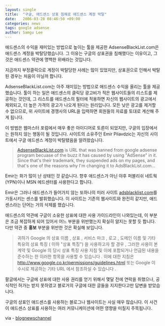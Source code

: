 ```yaml
---
layout: single
title:  "구글, 애드센스 상표 침해로 애드센스 계정 박탈"
date:   2006-03-28 08:46:50 +09:00
categories: news
tags: google adsense
author: Samgu Lee
---
```

애드센스의 수익을 재미있는 방법으로 높이는 툴을 제공한 AdsenseBlackList.com은 애드센스 계정을 박탈당했습니다. 그 이유는 구글의 상표권을 침해했다는 이유이고, 그것은 애드센스 약관에 명백한 위배라는 것입니다.

지금까지 부정클릭으로 계정이 박탈당한 사례는 많이 있었지만, 상표권으로 인해서 박탈된 경우는 처음이 아닐까 합니다.

AdsenseBlackList.com는 아주 재미있는 방법으로 애드센스 수익을 올리는 툴을 제공했습니다. 툴이 하는 일은 애드센스의 클릭당 광고비가 적은 웹사이트들의 리스트를 제공하는 것인데, 그 리스트를 애드센스의 필터에 적용하면 자신의 웹사이트의 광고에서 제외되고, 더 높은 가격의 광고가 나오게 된다는 원리입니다. 모든 낮은 광고를 제거할 수 없으므로, 위 사이트에 경쟁사의 URL을 입력하면 회원들의 자료를 토대로 계산해 주게 됩니다.

이 방법은 웹마스터 포럼에서 매우 좋은 아이디어로 토론이 되었지만, 구글의 입장에서는 원하지 않는 행동이 될 것입니다. 사이트의 소유주인 Emir Pilavdzic는 자신의 사이트에서 구글 애드센스 계정이 박탈됐음을 알려왔습니다.

> [AdsenseBlackList.com](http://www.adsenseblacklist.com/) is URL that was banned from google adsense program becuase of the buzz it has caused by using "AdSense" in it. Since that's their trademark, they suspended ads on my pages, and that's one of the reasons why I'm changing it to AdsBlackList.com...

Emir는 화가 많이 난 상태인 것 같습니다. 향후 애드센스가 아닌 야후 퍼블리쉬 네트웍(YPN)이나 MSN 에드센터를 사용한다고 합니다.

Emir은 그러나 애드센스가 들어가지 않는 또하나의 미러 사이트 [adsblacklist.com](http://www.adsblacklist.com/)를 가동시키는 센스를 발휘했습니다. 이 사이트는 기존의 웹사이트와 완전히 같지만, 애드센스라는 단어는 거의 삭제를 했습니다.

애드센스의 약관에 구글이 소유한 상표에 대한 사용 가이드라인이 나와있는데, 이 부분은 조금 복잡하게 되어 있어서 어느 부분을 위반했는지 확실히 알지는 못할 듯 합니다. 다만 약관 중 **홍보** 부분을 위반한 것은 확실해 보입니다.

> 귀하가 Google 의 상표 이름 , 상표 , 서비스 마크 , 로고 , 도메인 이름 및 기타 특유의 상표 특징 ( 이하 "상표 특징") 을 사용하고자 할 경우 , 그러한 사용이 본 계약 및 Google 의 당시 상표 특징 사용 지침 및 이에 포함되거나 언급된 내용을 준수하는 한 이러한 항목을 사용할 수 있습니다 . 이에 대한 지침은 http://www.google.co.kr/permissions/guidelines.html 또는 Google 이 수시로 제공하는 기타 URL 에서 참조하실 수 있습니다 . 

팔글에서는 구글에 상표에 대한 사용 권리를 얻기 위해서 몇달 전에 연락을 취했으나, 공식적인 허가는 받지 못하였고 블로거의 구글에 대한 글들을 지지한다고만 답변을 받았습니다.

구글의 상표인 애드센스를 사용하는 블로그나 웹사이트는 사실 매우 많습니다. 이 사건이 애드센스 상표를 사용하는 여러 커뮤니케이션에 어떤 영향을 미칠지 주목됩니다.

via - [blognewschannel](http://google.blognewschannel.com/index.php/archives/2006/03/27/adsense-blacklist-blacklisted-from-adsense/)
